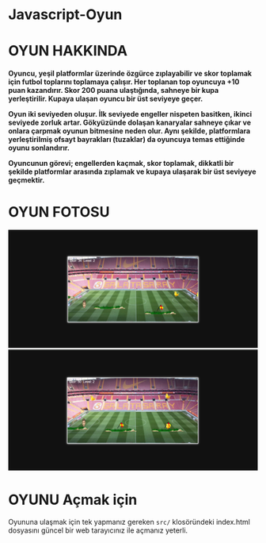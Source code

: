 # Javascript-Oyun

# OYUN HAKKINDA
<h4>Oyuncu, yeşil platformlar üzerinde özgürce zıplayabilir ve skor toplamak için futbol toplarını toplamaya çalışır. Her toplanan top oyuncuya +10 puan kazandırır. Skor 200 puana ulaştığında, sahneye bir kupa yerleştirilir. Kupaya ulaşan oyuncu bir üst seviyeye geçer.

Oyun iki seviyeden oluşur. İlk seviyede engeller nispeten basitken, ikinci seviyede zorluk artar. Gökyüzünde dolaşan kanaryalar sahneye çıkar ve onlara çarpmak oyunun bitmesine neden olur. Aynı şekilde, platformlara yerleştirilmiş ofsayt bayrakları (tuzaklar) da oyuncuya temas ettiğinde oyunu sonlandırır.

Oyuncunun görevi; engellerden kaçmak, skor toplamak, dikkatli bir şekilde platformlar arasında zıplamak ve kupaya ulaşarak bir üst seviyeye geçmektir.</h4>

# OYUN FOTOSU
<img src="src/resimler/ekranresmi1.png">
<img src="src/resimler/ekranresmi2.png">



# OYUNU Açmak için

Oyununa ulaşmak için tek yapmanız gereken `src/` klosöründeki index.html dosyasını güncel bir web tarayıcınız ile açmanız yeterli.
